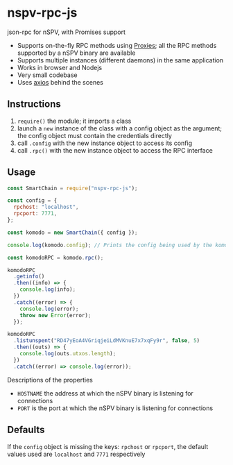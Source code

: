 # nspv-rpc-js

json-rpc for nSPV, with Promises support

- Supports on-the-fly RPC methods using [Proxies](https://developer.mozilla.org/en/docs/Web/JavaScript/Reference/Global_Objects/Proxy); all the RPC methods supported by a nSPV binary are available
- Supports multiple instances (different daemons) in the same application
- Works in browser and Nodejs
- Very small codebase
- Uses [axios](https://github.com/axios/axios) behind the scenes

## Instructions

1. `require()` the module; it imports a class
2. launch a `new` instance of the class with a config object as the argument; the config object must contain the credentials directly
3. call `.config` with the new instance object to access its config
4. call `.rpc()` with the new instance object to access the RPC interface

## Usage

```js
const SmartChain = require("nspv-rpc-js");

const config = {
  rpchost: "localhost",
  rpcport: 7771,
};

const komodo = new SmartChain({ config });

console.log(komodo.config); // Prints the config being used by the komodo instance

const komodoRPC = komodo.rpc();

komodoRPC
  .getinfo()
  .then((info) => {
    console.log(info);
  })
  .catch((error) => {
    console.log(error);
    throw new Error(error);
  });

komodoRPC
  .listunspent("RD47yEoA4VGriqjeiLdMVKnuE7x7xqFy9r", false, 5)
  .then((outs) => {
    console.log(outs.utxos.length);
  })
  .catch((error) => console.log(error));
```

Descriptions of the properties

- `HOSTNAME` the address at which the nSPV binary is listening for connections
- `PORT` is the port at which the nSPV binary is listening for connections

## Defaults

If the `config` object is missing the keys: `rpchost` or `rpcport`, the default values used are `localhost` and `7771` respectively
